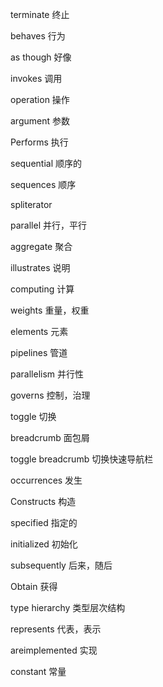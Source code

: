 terminate	终止

behaves 	行为

as though 	好像

invokes 		调用

operation 	操作

argument	参数

Performs 	执行

sequential	顺序的

sequences	顺序

spliterator 

parallel 		并行，平行

aggregate	聚合

illustrates 	说明

computing	计算

weights 		重量，权重

elements		元素

pipelines		管道

parallelism	并行性

governs 		控制，治理

toggle			切换

breadcrumb	面包屑

toggle breadcrumb 切换快速导航栏

occurrences	发生

Constructs 	构造

specified 		指定的

initialized		初始化	

subsequently  	后来，随后

Obtain			获得

type hierarchy	类型层次结构

represents 		代表，表示

areimplemented		实现

constant			常量